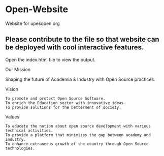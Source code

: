 # Open-Website
Website for upesopen.org

## Please contribute to the file so that website can be deployed with cool interactive features.
Open the index.html file to view the output.

Our Mission

Shaping the future of Academia & Industry with Open Source practices.

Vision

    To promote and protect Open Source Software.
    To enrich the Education sector with innovative ideas.
    To provide solutions for the betterment of society.

Values

    To educate the nation about open source development with various technical activities.
    To provide a platform that minimizes the gap between academy and industry.
    To enhance extraneous growth of the country through Open Source technologies.

